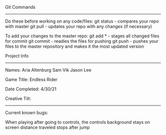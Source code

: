 Git Commands
************

Do these before working on any code/files:
git status - compares your repo with master
git pull - updates your repo with any changes (if necessary)

To add your changes to the master repo:
git add * - stages all changed files for commit
git commit - readies the files for pushing
git push - pushes your files to the master repository and makes it the most updated version


Project Info
************

Names:
Aria Altenburg
Sam Vik
Jason Lee

Game Title:
Endless Rider

Date Completed:
4/30/21

Creative Tilt:

*************

Current known bugs:

When playing after going to controls, the controls background stays on screen
distance traveled stops after jump
